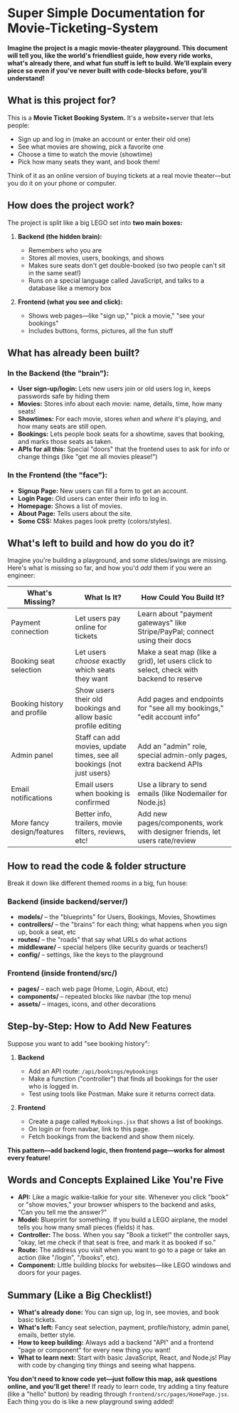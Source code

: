 # Super Simple Documentation for Movie-Ticketing-System

**Imagine the project is a magic movie-theater playground. This document will tell you, like the world's friendliest guide, how every ride works, what's already there, and what fun stuff is left to build. We'll explain every piece so even if you've never built with code-blocks before, you'll understand!**

## What is this project for?
This is a **Movie Ticket Booking System.** It's a website+server that lets people:
- Sign up and log in (make an account or enter their old one)
- See what movies are showing, pick a favorite one
- Choose a time to watch the movie (showtime)
- Pick how many seats they want, and book them!

Think of it as an online version of buying tickets at a real movie theater—but you do it on your phone or computer.

## How does the project work?
The project is split like a big LEGO set into **two main boxes:**
1. **Backend (the hidden brain):**
   - Remembers who you are
   - Stores all movies, users, bookings, and shows
   - Makes sure seats don't get double-booked (so two people can't sit in the same seat!)
   - Runs on a special language called JavaScript, and talks to a database like a memory box

2. **Frontend (what you see and click):**
   - Shows web pages—like "sign up," "pick a movie," "see your bookings"
   - Includes buttons, forms, pictures, all the fun stuff

## What has already been built?
### In the Backend (the "brain"):
- **User sign-up/login:** Lets new users join or old users log in, keeps passwords safe by hiding them
- **Movies:** Stores info about each movie: name, details, time, how many seats!
- **Showtimes:** For each movie, stores *when* and *where* it's playing, and how many seats are still open.
- **Bookings:** Lets people book seats for a showtime, saves that booking, and marks those seats as taken.
- **APIs for all this:** Special "doors" that the frontend uses to ask for info or change things (like "get me all movies please!")

### In the Frontend (the "face"):
- **Signup Page:** New users can fill a form to get an account.
- **Login Page:** Old users can enter their info to log in.
- **Homepage:** Shows a list of movies.
- **About Page:** Tells users about the site.
- **Some CSS:** Makes pages look pretty (colors/styles).

## What's left to build and how do you do it?
Imagine you're building a playground, and some slides/swings are missing. Here's what is missing so far, and how you'd *add* them if you were an engineer:

| What's Missing?            | What Is It?                                                      | How Could You Build It?                               |
|----------------------------|-------------------------------------------------------------------|-------------------------------------------------------|
| Payment connection         | Let users pay online for tickets                                  | Learn about "payment gateways" like Stripe/PayPal; connect using their docs |
| Booking seat selection     | Let users *choose* exactly which seats they want                  | Make a seat map (like a grid), let users click to select, check with backend to reserve |
| Booking history and profile| Show users their old bookings and allow basic profile editing     | Add pages and endpoints for "see all my bookings," "edit account info"         |
| Admin panel                | Staff can add movies, update times, see all bookings (not just users) | Add an "admin" role, special admin-only pages, extra backend APIs      |
| Email notifications        | Email users when booking is confirmed                             | Use a library to send emails (like Nodemailer for Node.js)                      |
| More fancy design/features | Better info, trailers, movie filters, reviews, etc!               | Add new pages/components, work with designer friends, let users rate/review    |

## How to read the code & folder structure
Break it down like different themed rooms in a big, fun house:

### Backend (inside backend/server/)
- **models/** – the "blueprints" for Users, Bookings, Movies, Showtimes
- **controllers/** – the "brains" for each thing; what happens when you sign up, book a seat, etc
- **routes/** – the "roads" that say what URLs do what actions
- **middleware/** – special helpers (like security guards or teachers!)
- **config/** – settings, like the keys to the playground

### Frontend (inside frontend/src/)
- **pages/** – each web page (Home, Login, About, etc)
- **components/** – repeated blocks like navbar (the top menu)
- **assets/** – images, icons, and other decorations

## Step-by-Step: How to Add New Features
Suppose you want to add "see booking history":

1. **Backend**
   - Add an API route: `/api/bookings/mybookings`
   - Make a function ("controller") that finds all bookings for the user who is logged in.
   - Test using tools like Postman. Make sure it returns correct data.

2. **Frontend**
   - Create a page called `MyBookings.jsx` that shows a list of bookings.
   - On login or from navbar, link to this page.
   - Fetch bookings from the backend and show them nicely.

**This pattern—add backend logic, then frontend page—works for almost every feature!**

## Words and Concepts Explained Like You're Five

- **API:** Like a magic walkie-talkie for your site. Whenever you click "book" or "show movies," your browser whispers to the backend and asks, "Can you tell me the answer?"
- **Model:** Blueprint for something. If you build a LEGO airplane, the model tells you how many small pieces (fields) it has.
- **Controller:** The boss. When you say "Book a ticket!" the controller says, "okay, let me check if that seat is free, and mark it as booked if so."
- **Route:** The address you visit when you want to go to a page or take an action (like "/login", "/books", etc).
- **Component:** Little building blocks for websites—like LEGO windows and doors for your pages.

## Summary (Like a Big Checklist!)

- **What's already done:** You can sign up, log in, see movies, and book basic tickets.
- **What's left:** Fancy seat selection, payment, profile/history, admin panel, emails, better style.
- **How to keep building:** Always add a backend "API" and a frontend "page or component" for every new thing you want!
- **What to learn next:** Start with basic JavaScript, React, and Node.js! Play with code by changing tiny things and seeing what happens.

**You don't need to know code yet—just follow this map, ask questions online, and you'll get there!**
If ready to learn code, try adding a tiny feature (like a "hello" button) by reading through `frontend/src/pages/HomePage.jsx`. Each thing you do is like a new playground swing added!
